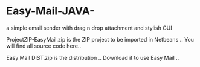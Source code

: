 # Easy-Mail-JAVA-
a simple email sender with drag n drop attachment and stylish GUI

ProjectZIP-EasyMail.zip is the ZIP project to be imported in Netbeans .. You will find all source code here..

Easy Mail DIST.zip  is the distribution .. Download it to use Easy Mail ..



